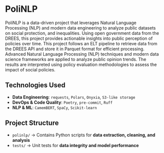 # PoliNLP 

PoliNLP is a data-driven project that leverages Natural Language Processing (NLP) and modern data engineering to analyze public datasets on social protection, and inequalities. Using open government data from the DREES, this project provides actionable insights into public perception of policies over time.
This project follows an ELT pipeline to retrieve data from the DREES API and store it in Parquet format for efficient processing. Advanced Natural Language Processing (NLP) techniques and modern data science frameworks are applied to analyze public opinion trends. The results are interpreted using policy evaluation methodologies to assess the impact of social policies.

## Technologies Used  

- **Data Engineering**: `requests`, `Polars`, `Onyxia`, `S3-like storage`  
- **DevOps & Code Quality**: `Poetry`, `pre-commit`, `Ruff`  
- **NLP & ML**: `CamemBERT`, `SpaCy`, `Scikit-learn`  

## Project Structure  

- `polinlp/` → Contains Python scripts for **data extraction, cleaning, and analysis**  
- `tests/` → Unit tests for **data integrity and model performance**  
